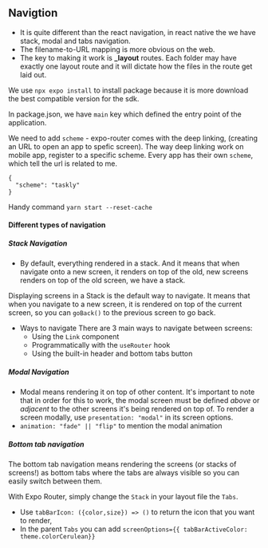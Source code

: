 ## Navigtion
- It is quite different than the react navigation, in react native the we have stack, modal and tabs navigation.
- The filename-to-URL mapping is more obvious on the web.
- The key to making it work is **_layout** routes. Each folder may have exactly one layout route and it will dictate how the files in the route get laid out.

We use `npx expo install` to install package because it is more download the best compatible version for the sdk.


In package.json, we have `main` key which defined the entry point of the application.

We need to add `scheme` - expo-router comes with the deep linking, (creating an URL to open an app to spefic screen).
The way deep linking work on mobile app, register to a specific scheme. Every app has their own `scheme`, which tell the url is related to me.

```
{
  "scheme": "taskly"
}
```

Handy command `yarn start --reset-cache`


#### Different types of navigation

##### Stack Navigation
- By default, everything rendered in a stack. And it means that when navigate onto a new screen, it renders on top of the old, new screens renders on top of the old screen, we have a stack.

Displaying screens in a Stack is the default way to navigate. It means that when you navigate to a new screen, it is rendered on top of the current screen, so you can `goBack()` to the previous screen to go back.

- Ways to navigate
There are 3 main ways to navigate between screens:
   - Using the `Link` component
   - Programmatically with the `useRouter` hook
   - Using the built-in header and bottom tabs button

##### Modal Navigation
- Modal means rendering it on top of other content. It's important to note that in order for this to work, the modal screen must be defined *above* or *adjacent* to the other screens it's being rendered on top of.
To render a screen modally, use `presentation: "modal"` in its screen options.
- `animation: "fade" || "flip"` to mention the modal animation

##### Bottom tab navigation
The bottom tab navigation means rendering the screens (or stacks of screens!) as bottom tabs where the tabs are always visible so you can easily switch between them.

With Expo Router, simply change the `Stack` in your layout file the `Tabs`.
- Use `tabBarIcon: ({color,size}) => ()` to return the icon that you want to render, 
- In the parent `Tabs` you can add `screenOptions={{ tabBarActiveColor: theme.colorCerulean}}`